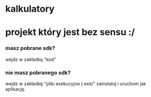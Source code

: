 # kalkulatory
# projekt który jest bez sensu :/

### masz pobrane sdk?
wejdz w zakładkę "kod"

### nie masz pobranego sdk?
wejdz w zakładkę "pliki exekucyjne (.exe)"
zainstaluj i uruchom jak aplikację.
